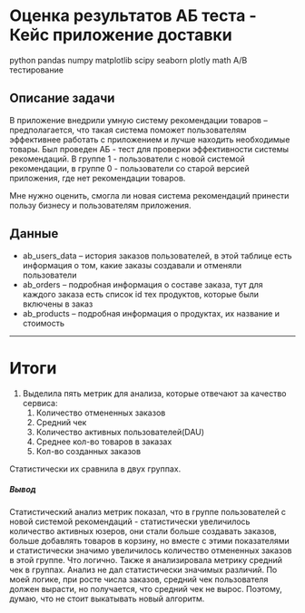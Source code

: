# Оценка результатов АБ теста - Кейс приложение доставки

python pandas numpy matplotlib scipy seaborn plotly math A/B тестирование

## Описание задачи 
В приложение внедрили умную систему рекомендации товаров – предполагается, что такая система поможет пользователям эффективнее работать с приложением и лучше находить необходимые товары.
Был проведен АБ - тест для проверки эффективности системы рекомендаций. 
В группе 1 - пользователи с новой системой рекомендации, в группе 0 - пользователи со старой версией приложения, где нет рекомендации товаров.

Мне нужно оценить, смогла ли новая система рекомендаций принести пользу бизнесу и пользователям приложения. 


## Данные 
- ab_users_data – история заказов пользователей, в этой таблице есть информация о том, какие заказы создавали и отменяли пользователи
- ab_orders – подробная информация о составе заказа, тут для каждого заказа есть список id тех продуктов, которые были включены в заказ
- ab_products – подробная информация о продуктах, их название и стоимость


________
# Итоги

1. Выделила пять метрик для анализа, которые отвечают за качество сервиса:
   1. Количество отмененных заказов
   2. Средний чек
   3. Количество активных пользователей(DAU)
   4. Среднее кол-во товаров в заказах
   5. Кол-во созданных заказов

Статистически их сравнила в двух группах. 

##### Вывод
Статистический анализ метрик показал, что в группе пользователей с новой системой рекомендаций - статистически увеличилось количество активных юзеров, они стали больше создавать заказов, больше добавлять товаров в корзину, но вместе с этими показателями и статистически значимо увеличилось количество отмененных заказов в этой группе. Что логично.
Также я анализировала метрику средний чек в группах. Анализ не дал статистически значимых различий. По моей логике, при росте числа заказов, средний чек пользователя должен вырасти, но получается, что средний чек не вырос. Поэтому, думаю, что не стоит выкатывать новый алгоритм.